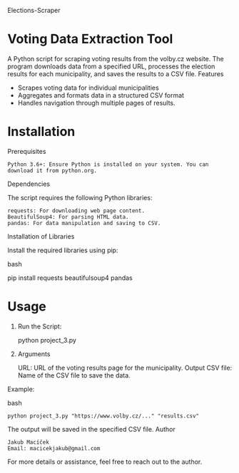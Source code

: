  Elections-Scraper
# Voting Data Extraction Tool

A Python script for scraping voting results from the volby.cz website. The program downloads data from a specified URL, processes the election results for each municipality, and saves the results to a CSV file.
Features

- Scrapes voting data for individual municipalities
- Aggregates and formats data in a structured CSV format
- Handles navigation through multiple pages of results.

# Installation
Prerequisites

    Python 3.6+: Ensure Python is installed on your system. You can download it from python.org.

Dependencies

The script requires the following Python libraries:

    requests: For downloading web page content.
    BeautifulSoup4: For parsing HTML data.
    pandas: For data manipulation and saving to CSV.

Installation of Libraries

Install the required libraries using pip:

bash

pip install requests beautifulsoup4 pandas

# Usage

1. Run the Script:



     python project_3.py

2. Arguments

    URL: URL of the voting results page for the municipality.
    Output CSV file: Name of the CSV file to save the data.

Example:

bash

    python project_3.py "https://www.volby.cz/..." "results.csv"

The output will be saved in the specified CSV file.
Author

    Jakub Macíček
    Email: macicekjakub@gmail.com

For more details or assistance, feel free to reach out to the author.
